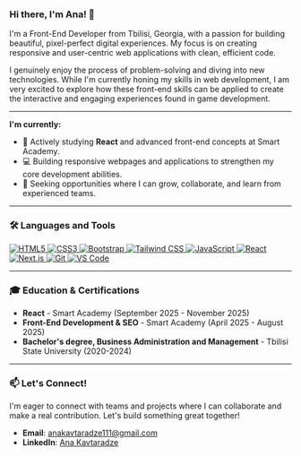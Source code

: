### Hi there, I'm Ana! 👋

I'm a Front-End Developer from Tbilisi, Georgia, with a passion for building beautiful, pixel-perfect digital experiences. My focus is on creating responsive and user-centric web applications with clean, efficient code.

I genuinely enjoy the process of problem-solving and diving into new technologies. While I'm currently honing my skills in web development, I am very excited to explore how these front-end skills can be applied to create the interactive and engaging experiences found in game development.

---

**I'm currently:**
* 🌱 Actively studying **React** and advanced front-end concepts at Smart Academy.
* 💻 Building responsive webpages and applications to strengthen my core development abilities.
* 🎯 Seeking opportunities where I can grow, collaborate, and learn from experienced teams.

---

### 🛠️ Languages and Tools

<p align="left">
  <a href="https://developer.mozilla.org/en-US/docs/Web/HTML" target="_blank" rel="noreferrer">
    <img src="https://img.shields.io/badge/html5-%23E34F26.svg?style=for-the-badge&logo=html5&logoColor=white" alt="HTML5">
  </a>
  <a href="https://developer.mozilla.org/en-US/docs/Web/CSS" target="_blank" rel="noreferrer">
    <img src="https://img.shields.io/badge/css3-%231572B6.svg?style=for-the-badge&logo=css3&logoColor=white" alt="CSS3">
  </a>
  <a href="https://getbootstrap.com" target="_blank" rel="noreferrer">
    <img src="https://img.shields.io/badge/bootstrap-%238511FA.svg?style=for-the-badge&logo=bootstrap&logoColor=white" alt="Bootstrap">
  </a>
  <a href="https://tailwindcss.com/" target="_blank" rel="noreferrer">
    <img src="https://img.shields.io/badge/tailwind%20css-%2338B2AC.svg?style=for-the-badge&logo=tailwind-css&logoColor=white" alt="Tailwind CSS">
  </a>
  <a href="https://developer.mozilla.org/en-US/docs/Web/JavaScript" target="_blank" rel="noreferrer">
    <img src="https://img.shields.io/badge/javascript-%23323330.svg?style=for-the-badge&logo=javascript&logoColor=%23F7DF1E" alt="JavaScript">
  </a>
  <a href="https://reactjs.org/" target="_blank" rel="noreferrer">
    <img src="https://img.shields.io/badge/react-%2320232A.svg?style=for-the-badge&logo=react&logoColor=%2361DAFB" alt="React">
  </a>
  <a href="https://nextjs.org/" target="_blank" rel="noreferrer">
    <img src="https://img.shields.io/badge/Next-black?style=for-the-badge&logo=next.js&logoColor=white" alt="Next.js">
  </a>
  <a href="https://git-scm.com/" target="_blank" rel="noreferrer">
    <img src="https://img.shields.io/badge/git-%23F05033.svg?style=for-the-badge&logo=git&logoColor=white" alt="Git">
  </a>
  <a href="https://code.visualstudio.com/" target="_blank" rel="noreferrer">
    <img src="https://img.shields.io/badge/VS%20Code-0078d7.svg?style=for-the-badge&logo=visual-studio-code&logoColor=white" alt="VS Code">
  </a>
</p>

---

### 🎓 Education & Certifications

* **React** - Smart Academy (September 2025 - November 2025)
* **Front-End Development & SEO** - Smart Academy (April 2025 - August 2025)
* **Bachelor's degree, Business Administration and Management** - Tbilisi State University (2020-2024)

---

### 📫 Let's Connect!

I'm eager to connect with teams and projects where I can collaborate and make a real contribution. Let's build something great together!

* **Email**: [anakavtaradze111@gmail.com](mailto:anakavtaradze111@gmail.com)
* **LinkedIn**: [Ana Kavtaradze](https://www.linkedin.com/in/ana-kavtaradze-97836b363/)
